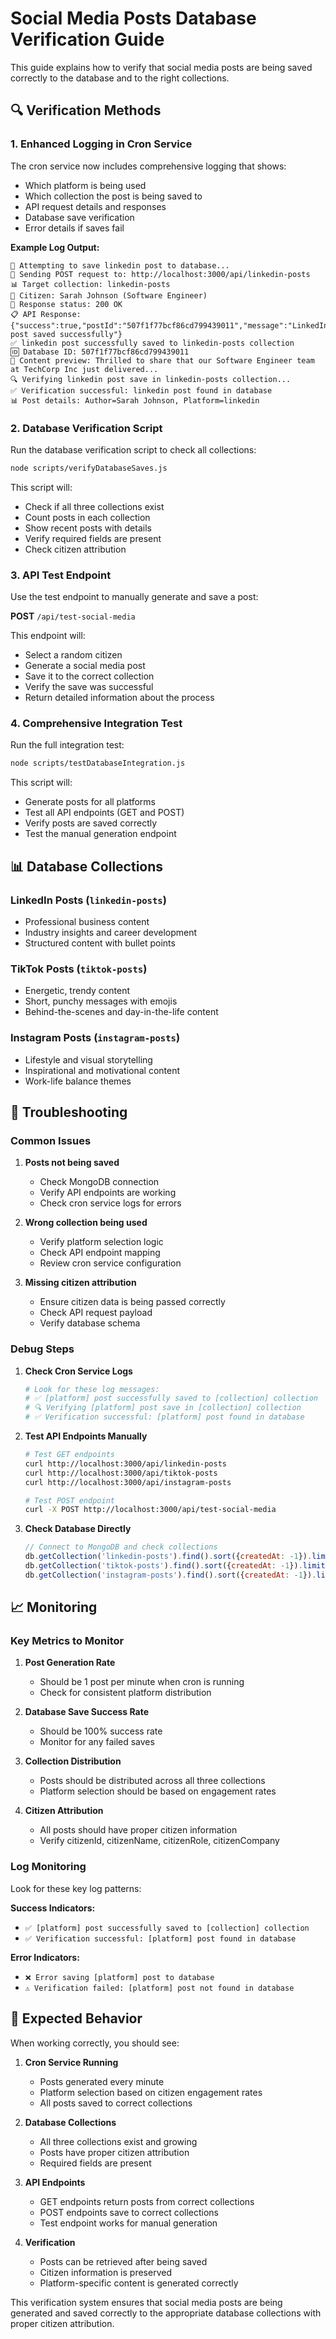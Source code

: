 # Social Media Posts Database Verification Guide

This guide explains how to verify that social media posts are being saved correctly to the database and to the right collections.

## 🔍 Verification Methods

### 1. Enhanced Logging in Cron Service

The cron service now includes comprehensive logging that shows:
- Which platform is being used
- Which collection the post is being saved to
- API request details and responses
- Database save verification
- Error details if saves fail

**Example Log Output:**
```
🔄 Attempting to save linkedin post to database...
📡 Sending POST request to: http://localhost:3000/api/linkedin-posts
📊 Target collection: linkedin-posts
👤 Citizen: Sarah Johnson (Software Engineer)
📡 Response status: 200 OK
📋 API Response: {"success":true,"postId":"507f1f77bcf86cd799439011","message":"LinkedIn post saved successfully"}
✅ linkedin post successfully saved to linkedin-posts collection
🆔 Database ID: 507f1f77bcf86cd799439011
📝 Content preview: Thrilled to share that our Software Engineer team at TechCorp Inc just delivered...
🔍 Verifying linkedin post save in linkedin-posts collection...
✅ Verification successful: linkedin post found in database
📊 Post details: Author=Sarah Johnson, Platform=linkedin
```

### 2. Database Verification Script

Run the database verification script to check all collections:

```bash
node scripts/verifyDatabaseSaves.js
```

This script will:
- Check if all three collections exist
- Count posts in each collection
- Show recent posts with details
- Verify required fields are present
- Check citizen attribution

### 3. API Test Endpoint

Use the test endpoint to manually generate and save a post:

**POST** `/api/test-social-media`

This endpoint will:
- Select a random citizen
- Generate a social media post
- Save it to the correct collection
- Verify the save was successful
- Return detailed information about the process

### 4. Comprehensive Integration Test

Run the full integration test:

```bash
node scripts/testDatabaseIntegration.js
```

This script will:
- Generate posts for all platforms
- Test all API endpoints (GET and POST)
- Verify posts are saved correctly
- Test the manual generation endpoint

## 📊 Database Collections

### LinkedIn Posts (`linkedin-posts`)
- Professional business content
- Industry insights and career development
- Structured content with bullet points

### TikTok Posts (`tiktok-posts`)
- Energetic, trendy content
- Short, punchy messages with emojis
- Behind-the-scenes and day-in-the-life content

### Instagram Posts (`instagram-posts`)
- Lifestyle and visual storytelling
- Inspirational and motivational content
- Work-life balance themes

## 🔧 Troubleshooting

### Common Issues

1. **Posts not being saved**
   - Check MongoDB connection
   - Verify API endpoints are working
   - Check cron service logs for errors

2. **Wrong collection being used**
   - Verify platform selection logic
   - Check API endpoint mapping
   - Review cron service configuration

3. **Missing citizen attribution**
   - Ensure citizen data is being passed correctly
   - Check API request payload
   - Verify database schema

### Debug Steps

1. **Check Cron Service Logs**
   ```bash
   # Look for these log messages:
   # ✅ [platform] post successfully saved to [collection] collection
   # 🔍 Verifying [platform] post save in [collection] collection
   # ✅ Verification successful: [platform] post found in database
   ```

2. **Test API Endpoints Manually**
   ```bash
   # Test GET endpoints
   curl http://localhost:3000/api/linkedin-posts
   curl http://localhost:3000/api/tiktok-posts
   curl http://localhost:3000/api/instagram-posts
   
   # Test POST endpoint
   curl -X POST http://localhost:3000/api/test-social-media
   ```

3. **Check Database Directly**
   ```javascript
   // Connect to MongoDB and check collections
   db.getCollection('linkedin-posts').find().sort({createdAt: -1}).limit(5)
   db.getCollection('tiktok-posts').find().sort({createdAt: -1}).limit(5)
   db.getCollection('instagram-posts').find().sort({createdAt: -1}).limit(5)
   ```

## 📈 Monitoring

### Key Metrics to Monitor

1. **Post Generation Rate**
   - Should be 1 post per minute when cron is running
   - Check for consistent platform distribution

2. **Database Save Success Rate**
   - Should be 100% success rate
   - Monitor for any failed saves

3. **Collection Distribution**
   - Posts should be distributed across all three collections
   - Platform selection should be based on engagement rates

4. **Citizen Attribution**
   - All posts should have proper citizen information
   - Verify citizenId, citizenName, citizenRole, citizenCompany

### Log Monitoring

Look for these key log patterns:

**Success Indicators:**
- `✅ [platform] post successfully saved to [collection] collection`
- `✅ Verification successful: [platform] post found in database`

**Error Indicators:**
- `❌ Error saving [platform] post to database`
- `⚠️ Verification failed: [platform] post not found in database`

## 🎯 Expected Behavior

When working correctly, you should see:

1. **Cron Service Running**
   - Posts generated every minute
   - Platform selection based on citizen engagement rates
   - All posts saved to correct collections

2. **Database Collections**
   - All three collections exist and growing
   - Posts have proper citizen attribution
   - Required fields are present

3. **API Endpoints**
   - GET endpoints return posts from correct collections
   - POST endpoints save to correct collections
   - Test endpoint works for manual generation

4. **Verification**
   - Posts can be retrieved after being saved
   - Citizen information is preserved
   - Platform-specific content is generated correctly

This verification system ensures that social media posts are being generated and saved correctly to the appropriate database collections with proper citizen attribution.

